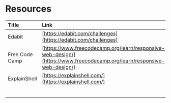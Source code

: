 # Resources

| Title          | Link                                                                                                                   |
| :------------- | :--------------------------------------------------------------------------------------------------------------------- |
| Edabit         | [https://edabit.com/challenges](https://edabit.com/challenges)                                                         |
| Free Code Camp | [https://www.freecodecamp.org/learn/responsive-web-design/](https://www.freecodecamp.org/learn/responsive-web-design/) |
| ExplainShell   | [https://explainshell.com/](https://explainshell.com/)                                                                 |
|                |                                                                                                                        |
|                |                                                                                                                        |
|                |                                                                                                                        |
|                |                                                                                                                        |
|                |                                                                                                                        |
|                |                                                                                                                        |

